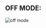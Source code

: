 ## OFF MODE:
![off mode](https://user-images.githubusercontent.com/101382503/164152077-6dabbb24-b163-41c9-bb2a-119ffb55c5fa.png)

